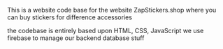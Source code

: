 This is a website code base for the website ZapStickers.shop
where you can buy stickers for difference accessories

the codebase is entirely based upon HTML, CSS, JavaScript
we use firebase to manage our backend database stuff
